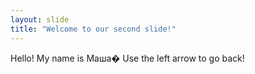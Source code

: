 ```yaml
---
layout: slide
title: "Welcome to our second slide!"
---
```

Hello! My name is Маша�
Use the left arrow to go back!
